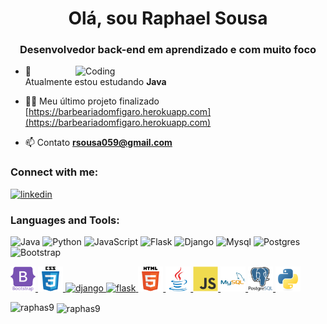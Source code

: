 <h1 align="center">Olá, sou Raphael Sousa</h1>
<h3 align="center">Desenvolvedor back-end em aprendizado e com muito foco</h3>
<img align="right" alt="Coding" width="400" src="https://c.tenor.com/qJ5evVs-_uUAAAAC/coding.gif">

- 🌱 Atualmente estou estudando **Java**

- 👨‍💻 Meu último projeto finalizado [https://barbeariadomfigaro.herokuapp.com](https://barbeariadomfigaro.herokuapp.com)

- 📫 Contato **rsousa059@gmail.com**


<h3 align="left">Connect with me:</h3>
<p align="left">

<a href="https://www.linkedin.com/in/raphaelsousa9" target="_blank">
<img src="https://img.shields.io/badge/LinkedIn-0077B5?style=for-the-badge&logo=linkedin&logoColor=white" alt="linkedin"></a>

 <!-- <a href="https://linkedin.com/in/raphaelsousa9" target="_blank"><img align="center" src="https://raw.githubusercontent.com/rahuldkjain/github-profile-readme-generator/master/src/images/icons/Social/linked-in-alt.svg" alt="raphaelsousa9" height="30" width="40" /></a> -->

</p>


<h3 align="left">Languages and Tools:</h3>

<p align="left">
<img src="https://img.shields.io/badge/Java-ED8B00?style=for-the-badge&logo=java&logoColor=white" alt="Java">
<img src="https://img.shields.io/badge/Python-14354C?style=for-the-badge&logo=python&logoColor=white" alt="Python">
<img src="https://img.shields.io/badge/JavaScript-323330?style=for-the-badge&logo=javascript&logoColor=F7DF1E" alt="JavaScript">
<img src="https://img.shields.io/badge/Flask-000000?style=for-the-badge&logo=flask&logoColor=white" alt="Flask">
<img src="https://img.shields.io/badge/Django-092E20?style=for-the-badge&logo=django&logoColor=white" alt="Django">
<img src="https://img.shields.io/badge/MySQL-00000F?style=for-the-badge&logo=mysql&logoColor=white" alt="Mysql">
<img src="https://img.shields.io/badge/PostgreSQL-316192?style=for-the-badge&logo=postgresql&logoColor=white" alt="Postgres">
<img src="https://img.shields.io/badge/Bootstrap-563D7C?style=for-the-badge&logo=bootstrap&logoColor=white" alt="Bootstrap">
</p>


<p align="left"> <a href="https://getbootstrap.com" target="_blank" rel="noreferrer"> 
    <img src="https://raw.githubusercontent.com/devicons/devicon/master/icons/bootstrap/bootstrap-plain-wordmark.svg" alt="bootstrap" width="40" height="40"/> </a> <a href="https://www.w3schools.com/css/" target="_blank" rel="noreferrer"> <img src="https://raw.githubusercontent.com/devicons/devicon/master/icons/css3/css3-original-wordmark.svg" alt="css3" width="40" height="40"/> </a> <a href="https://www.djangoproject.com/" target="_blank" rel="noreferrer"> <img src="https://cdn.worldvectorlogo.com/logos/django.svg" alt="django" width="40" height="40"/> </a> <a href="https://flask.palletsprojects.com/" target="_blank" rel="noreferrer"> <img src="https://img.shields.io/badge/Flask-000000?style=for-the-badge&logo=flask&logoColor=white" alt="flask"/> </a> <a href="https://www.w3.org/html/" target="_blank" rel="noreferrer"> <img src="https://raw.githubusercontent.com/devicons/devicon/master/icons/html5/html5-original-wordmark.svg" alt="html5" width="40" height="40"/> </a> <a href="https://www.java.com" target="_blank" rel="noreferrer"> <img src="https://raw.githubusercontent.com/devicons/devicon/master/icons/java/java-original.svg" alt="java" width="40" height="40"/> </a> <a href="https://developer.mozilla.org/en-US/docs/Web/JavaScript" target="_blank" rel="noreferrer"> <img src="https://raw.githubusercontent.com/devicons/devicon/master/icons/javascript/javascript-original.svg" alt="javascript" width="40" height="40"/> </a> <a href="https://www.mysql.com/" target="_blank" rel="noreferrer"> <img src="https://raw.githubusercontent.com/devicons/devicon/master/icons/mysql/mysql-original-wordmark.svg" alt="mysql" width="40" height="40"/> </a> <a href="https://www.postgresql.org" target="_blank" rel="noreferrer"> <img src="https://raw.githubusercontent.com/devicons/devicon/master/icons/postgresql/postgresql-original-wordmark.svg" alt="postgresql" width="40" height="40"/> </a> <a href="https://www.python.org" target="_blank" rel="noreferrer"> <img src="https://raw.githubusercontent.com/devicons/devicon/master/icons/python/python-original.svg" alt="python" width="40" height="40"/> </a> </p>

<p><img align="left" src="https://github-readme-stats.vercel.app/api/top-langs?username=raphas9&show_icons=true&locale=en&layout=compact&theme=github_dark" alt="raphas9" /></p>

<p>&nbsp;<img align="center" src="https://github-readme-stats.vercel.app/api?username=raphas9&show_icons=true&theme=github_dark&include_all_commits=true&count_private=true" alt="raphas9" /></p>
